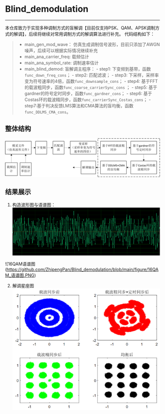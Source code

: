 # Blind_demodulation

------
本仓库致力于实现多种调制方式的盲解调【目前仅支持PSK、QAM、APSK调制方式的解调】，后续将继续对常用调制方式的解调算法进行补充。
代码结构如下：
> * main_gen_mod_wave：
仿真生成调制信号波形，目前只添加了AWGN噪声，后续可以根据实际情况继续补充
> * main_ana_carrier_freq:
载频估计
> * main_ana_symbol_rate:
调制速率估计
> * main_blind_demod:
盲解调主程序：
    - step1: 下变频到基带，函数`func_down_freq_cons`；
    - step2: 匹配滤波；
    - step3: 下采样，采样率变为符号速率的4倍，函数`func_downsample_cons`；
    - step4: 基于FFT的载波粗同步，函数`func_coarse_carrierSync_cons` ；
    - step5: 基于gardner的符号定时同步，函数`func_gardner_cons`；
    - step6: 基于Costas环的载波精同步，函数`func_carrierSync_Costas_cons`；
    - step7:基于判决反馈LMS算法和CMA算法的盲均衡，函数`func_DDLMS_CMA_cons`。

## 整体结构
![整体结构](https://github.com/ZhipengPan/Blind_demodulation/blob/main/figure/%E4%B8%BB%E4%BD%93%E6%9E%B6%E6%9E%84.png)

## 结果展示
1. 构造波形图与语谱图：
![16QAM波形图](https://github.com/ZhipengPan/Blind_demodulation/blob/main/figure/16QAM_波形.PNG)

![16QAM语谱图(https://github.com/ZhipengPan/Blind_demodulation/blob/main/figure/16QAM_语谱图.PNG)

2. 解调星座图
![16QAM解调后星座图](https://github.com/ZhipengPan/Blind_demodulation/blob/main/figure/result_16QAM.png)